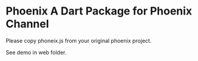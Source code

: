 # Phoenix A Dart Package for Phoenix Channel

Please copy phoneix.js from your original phoenix project.

See demo in web folder.

